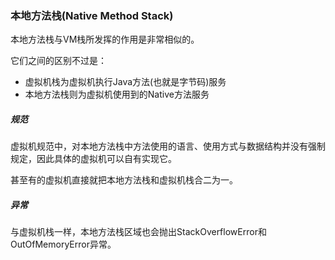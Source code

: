 ### 本地方法栈(Native Method Stack)

本地方法栈与VM栈所发挥的作用是非常相似的。

它们之间的区别不过是：
* 虚拟机栈为虚拟机执行Java方法(也就是字节码)服务
* 本地方法栈则为虚拟机使用到的Native方法服务

##### 规范
虚拟机规范中，对本地方法栈中方法使用的语言、使用方式与数据结构并没有强制规定，因此具体的虚拟机可以自有实现它。

甚至有的虚拟机直接就把本地方法栈和虚拟机栈合二为一。

##### 异常

与虚拟机栈一样，本地方法栈区域也会抛出StackOverflowError和OutOfMemoryError异常。
